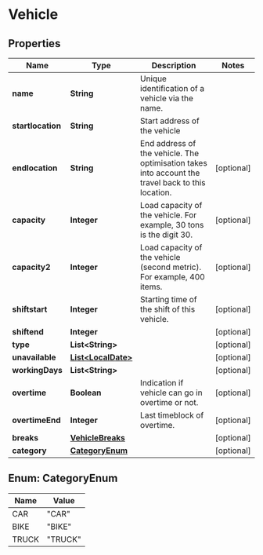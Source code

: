 # Vehicle

## Properties
Name | Type | Description | Notes
------------ | ------------- | ------------- | -------------
**name** | **String** | Unique identification of a vehicle via the name. | 
**startlocation** | **String** | Start address of the vehicle | 
**endlocation** | **String** | End address of the vehicle. The optimisation takes into account the travel back to this location. |  [optional]
**capacity** | **Integer** | Load capacity of the vehicle. For example, 30 tons is the digit 30. |  [optional]
**capacity2** | **Integer** | Load capacity of the vehicle (second metric). For example, 400 items. |  [optional]
**shiftstart** | **Integer** | Starting time of the shift of this vehicle. |  [optional]
**shiftend** | **Integer** |  |  [optional]
**type** | **List&lt;String&gt;** |  |  [optional]
**unavailable** | [**List&lt;LocalDate&gt;**](LocalDate.md) |  |  [optional]
**workingDays** | **List&lt;String&gt;** |  |  [optional]
**overtime** | **Boolean** | Indication if vehicle can go in overtime or not. |  [optional]
**overtimeEnd** | **Integer** | Last timeblock of overtime. |  [optional]
**breaks** | [**VehicleBreaks**](VehicleBreaks.md) |  |  [optional]
**category** | [**CategoryEnum**](#CategoryEnum) |  |  [optional]

<a name="CategoryEnum"></a>
## Enum: CategoryEnum
Name | Value
---- | -----
CAR | &quot;CAR&quot;
BIKE | &quot;BIKE&quot;
TRUCK | &quot;TRUCK&quot;
